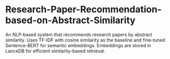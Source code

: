 # Research-Paper-Recommendation-based-on-Abstract-Similarity
An NLP-based system that recommends research papers by abstract similarity. Uses TF-IDF with cosine similarity as the baseline and fine-tuned Sentence-BERT for semantic embeddings. Embeddings are stored in LanceDB for efficient similarity-based retrieval.
